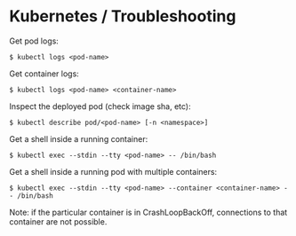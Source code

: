 # Kubernetes / Troubleshooting

Get pod logs:
```
$ kubectl logs <pod-name>
```

Get container logs:
```
$ kubectl logs <pod-name> <container-name>
```

Inspect the deployed pod (check image sha, etc):
```
$ kubectl describe pod/<pod-name> [-n <namespace>]
```

Get a shell inside a running container:
```
$ kubectl exec --stdin --tty <pod-name> -- /bin/bash
```

Get a shell inside a running pod with multiple containers:
```
$ kubectl exec --stdin --tty <pod-name> --container <container-name> -- /bin/bash
```
Note: if the particular container is in CrashLoopBackOff, connections to that container are not possible.
